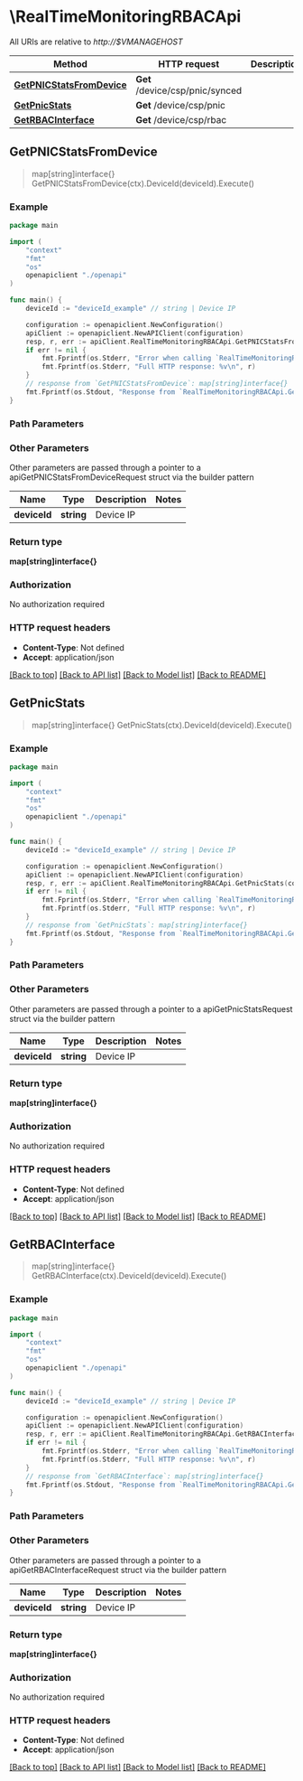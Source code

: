 # \RealTimeMonitoringRBACApi

All URIs are relative to *http://$VMANAGEHOST*

Method | HTTP request | Description
------------- | ------------- | -------------
[**GetPNICStatsFromDevice**](RealTimeMonitoringRBACApi.md#GetPNICStatsFromDevice) | **Get** /device/csp/pnic/synced | 
[**GetPnicStats**](RealTimeMonitoringRBACApi.md#GetPnicStats) | **Get** /device/csp/pnic | 
[**GetRBACInterface**](RealTimeMonitoringRBACApi.md#GetRBACInterface) | **Get** /device/csp/rbac | 



## GetPNICStatsFromDevice

> map[string]interface{} GetPNICStatsFromDevice(ctx).DeviceId(deviceId).Execute()





### Example

```go
package main

import (
    "context"
    "fmt"
    "os"
    openapiclient "./openapi"
)

func main() {
    deviceId := "deviceId_example" // string | Device IP

    configuration := openapiclient.NewConfiguration()
    apiClient := openapiclient.NewAPIClient(configuration)
    resp, r, err := apiClient.RealTimeMonitoringRBACApi.GetPNICStatsFromDevice(context.Background()).DeviceId(deviceId).Execute()
    if err != nil {
        fmt.Fprintf(os.Stderr, "Error when calling `RealTimeMonitoringRBACApi.GetPNICStatsFromDevice``: %v\n", err)
        fmt.Fprintf(os.Stderr, "Full HTTP response: %v\n", r)
    }
    // response from `GetPNICStatsFromDevice`: map[string]interface{}
    fmt.Fprintf(os.Stdout, "Response from `RealTimeMonitoringRBACApi.GetPNICStatsFromDevice`: %v\n", resp)
}
```

### Path Parameters



### Other Parameters

Other parameters are passed through a pointer to a apiGetPNICStatsFromDeviceRequest struct via the builder pattern


Name | Type | Description  | Notes
------------- | ------------- | ------------- | -------------
 **deviceId** | **string** | Device IP | 

### Return type

**map[string]interface{}**

### Authorization

No authorization required

### HTTP request headers

- **Content-Type**: Not defined
- **Accept**: application/json

[[Back to top]](#) [[Back to API list]](../README.md#documentation-for-api-endpoints)
[[Back to Model list]](../README.md#documentation-for-models)
[[Back to README]](../README.md)


## GetPnicStats

> map[string]interface{} GetPnicStats(ctx).DeviceId(deviceId).Execute()





### Example

```go
package main

import (
    "context"
    "fmt"
    "os"
    openapiclient "./openapi"
)

func main() {
    deviceId := "deviceId_example" // string | Device IP

    configuration := openapiclient.NewConfiguration()
    apiClient := openapiclient.NewAPIClient(configuration)
    resp, r, err := apiClient.RealTimeMonitoringRBACApi.GetPnicStats(context.Background()).DeviceId(deviceId).Execute()
    if err != nil {
        fmt.Fprintf(os.Stderr, "Error when calling `RealTimeMonitoringRBACApi.GetPnicStats``: %v\n", err)
        fmt.Fprintf(os.Stderr, "Full HTTP response: %v\n", r)
    }
    // response from `GetPnicStats`: map[string]interface{}
    fmt.Fprintf(os.Stdout, "Response from `RealTimeMonitoringRBACApi.GetPnicStats`: %v\n", resp)
}
```

### Path Parameters



### Other Parameters

Other parameters are passed through a pointer to a apiGetPnicStatsRequest struct via the builder pattern


Name | Type | Description  | Notes
------------- | ------------- | ------------- | -------------
 **deviceId** | **string** | Device IP | 

### Return type

**map[string]interface{}**

### Authorization

No authorization required

### HTTP request headers

- **Content-Type**: Not defined
- **Accept**: application/json

[[Back to top]](#) [[Back to API list]](../README.md#documentation-for-api-endpoints)
[[Back to Model list]](../README.md#documentation-for-models)
[[Back to README]](../README.md)


## GetRBACInterface

> map[string]interface{} GetRBACInterface(ctx).DeviceId(deviceId).Execute()





### Example

```go
package main

import (
    "context"
    "fmt"
    "os"
    openapiclient "./openapi"
)

func main() {
    deviceId := "deviceId_example" // string | Device IP

    configuration := openapiclient.NewConfiguration()
    apiClient := openapiclient.NewAPIClient(configuration)
    resp, r, err := apiClient.RealTimeMonitoringRBACApi.GetRBACInterface(context.Background()).DeviceId(deviceId).Execute()
    if err != nil {
        fmt.Fprintf(os.Stderr, "Error when calling `RealTimeMonitoringRBACApi.GetRBACInterface``: %v\n", err)
        fmt.Fprintf(os.Stderr, "Full HTTP response: %v\n", r)
    }
    // response from `GetRBACInterface`: map[string]interface{}
    fmt.Fprintf(os.Stdout, "Response from `RealTimeMonitoringRBACApi.GetRBACInterface`: %v\n", resp)
}
```

### Path Parameters



### Other Parameters

Other parameters are passed through a pointer to a apiGetRBACInterfaceRequest struct via the builder pattern


Name | Type | Description  | Notes
------------- | ------------- | ------------- | -------------
 **deviceId** | **string** | Device IP | 

### Return type

**map[string]interface{}**

### Authorization

No authorization required

### HTTP request headers

- **Content-Type**: Not defined
- **Accept**: application/json

[[Back to top]](#) [[Back to API list]](../README.md#documentation-for-api-endpoints)
[[Back to Model list]](../README.md#documentation-for-models)
[[Back to README]](../README.md)

